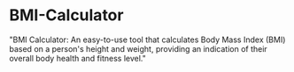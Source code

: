 # BMI-Calculator
"BMI Calculator: An easy-to-use tool that calculates Body Mass Index (BMI) based on a person's height and weight, providing an indication of their overall body health and fitness level."
